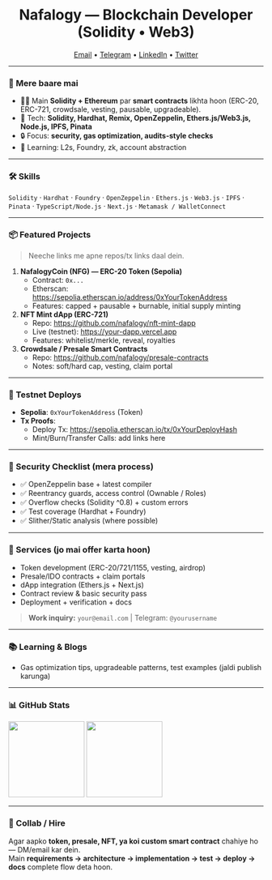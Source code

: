 <!-- Profile Header -->
<h1 align="center">Nafalogy — Blockchain Developer (Solidity • Web3)</h1>
<p align="center">
  <a href="mailto:your@email.com">Email</a> •
  <a href="https://t.me/yourusername">Telegram</a> •
  <a href="https://www.linkedin.com/in/yourhandle/">LinkedIn</a> •
  <a href="https://twitter.com/yourhandle">Twitter</a>
</p>

---

### 🚀 Mere baare mai
- 👨‍💻 Main **Solidity + Ethereum** par **smart contracts** likhta hoon (ERC-20, ERC-721, crowdsale, vesting, pausable, upgradeable).
- 🧰 Tech: **Solidity, Hardhat, Remix, OpenZeppelin, Ethers.js/Web3.js, Node.js, IPFS, Pinata**
- 🔒 Focus: **security, gas optimization, audits-style checks**
- 🌱 Learning: L2s, Foundry, zk, account abstraction

---

### 🛠 Skills
`Solidity` · `Hardhat` · `Foundry` · `OpenZeppelin` · `Ethers.js` · `Web3.js` · `IPFS` · `Pinata` · `TypeScript/Node.js` · `Next.js` · `Metamask / WalletConnect`

---

### 📦 Featured Projects
> Neeche links me apne repos/tx links daal dein.

1. **NafalogyCoin (NFG) — ERC-20 Token (Sepolia)**
   - Contract: `0x...`  
   - Etherscan: https://sepolia.etherscan.io/address/0xYourTokenAddress  
   - Features: capped + pausable + burnable, initial supply minting
2. **NFT Mint dApp (ERC-721)**
   - Repo: https://github.com/nafalogy/nft-mint-dapp  
   - Live (testnet): https://your-dapp.vercel.app  
   - Features: whitelist/merkle, reveal, royalties
3. **Crowdsale / Presale Smart Contracts**
   - Repo: https://github.com/nafalogy/presale-contracts  
   - Notes: soft/hard cap, vesting, claim portal

---

### 🧪 Testnet Deploys
- **Sepolia**: `0xYourTokenAddress` (Token)  
- **Tx Proofs**:  
  - Deploy Tx: https://sepolia.etherscan.io/tx/0xYourDeployHash  
  - Mint/Burn/Transfer Calls: add links here

---

### 🧯 Security Checklist (mera process)
- ✅ OpenZeppelin base + latest compiler  
- ✅ Reentrancy guards, access control (Ownable / Roles)  
- ✅ Overflow checks (Solidity ^0.8) + custom errors  
- ✅ Test coverage (Hardhat + Foundry)  
- ✅ Slither/Static analysis (where possible)  

---

### 💼 Services (jo mai offer karta hoon)
- Token development (ERC-20/721/1155, vesting, airdrop)
- Presale/IDO contracts + claim portals
- dApp integration (Ethers.js + Next.js)
- Contract review & basic security pass
- Deployment + verification + docs

> **Work inquiry:** `your@email.com` | Telegram: `@yourusername`

---

### 📚 Learning & Blogs
- Gas optimization tips, upgradeable patterns, test examples (jaldi publish karunga)

---

### 📊 GitHub Stats
<p align="left">
  <img src="https://github-readme-stats.vercel.app/api?username=nafalogy&show_icons=true&theme=tokyonight" height="150" />
  <img src="https://github-readme-stats.vercel.app/api/top-langs/?username=nafalogy&layout=compact&theme=tokyonight" height="150" />
</p>

---

### 🤝 Collab / Hire
Agar aapko **token, presale, NFT, ya koi custom smart contract** chahiye ho — DM/email kar dein.  
Main **requirements → architecture → implementation → test → deploy → docs** complete flow deta hoon.

